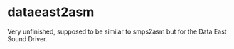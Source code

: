 # dataeast2asm
 Very unfinished, supposed to be similar to smps2asm but for the Data East Sound Driver.

